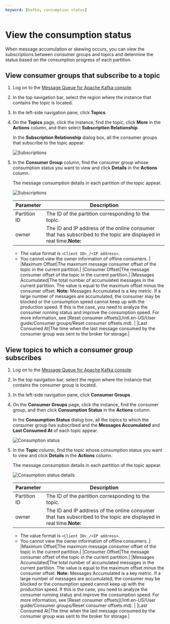 ```yaml
---
keyword: [kafka, consumption status]
---
```


# View the consumption status

When message accumulation or skewing occurs, you can view the subscriptions between consumer groups and topics and determine the status based on the consumption progress of each partition.

## View consumer groups that subscribe to a topic

1.  Log on to the [Message Queue for Apache Kafka console](https://kafka.console.aliyun.com/).

2.  In the top navigation bar, select the region where the instance that contains the topic is located.

3.  In the left-side navigation pane, click **Topics**.

4.  On the **Topics** page, click the instance, find the topic, click **More** in the **Actions** column, and then select **Subscription Relationship**.

    In the **Subscription Relationship** dialog box, all the consumer groups that subscribe to the topic appear.

    ![Subscriptions](https://static-aliyun-doc.oss-accelerate.aliyuncs.com/assets/img/en-US/8050549951/p94116.png)

5.  In the **Consumer Group** column, find the consumer group whose consumption status you want to view and click **Details** in the **Actions** column.

    The message consumption details in each partition of the topic appear.

    ![Subscriptions](https://static-aliyun-doc.oss-accelerate.aliyuncs.com/assets/img/en-US/8050549951/p94121.png)

    |Parameter|Description|
    |---------|-----------|
    |Partition ID|The ID of the partition corresponding to the topic.|
    |owner|The ID and IP address of the online consumer that has subscribed to the topic are displayed in real time.**Note:**

    -   The value format is `<Client ID>_/<IP address>`.
    -   You cannot view the owner information of offline consumers. |
    |Maximum Offset|The maximum message consumer offset of the topic in the current partition.|
    |Consumer Offset|The message consumer offset of the topic in the current partition.|
    |Messages Accumulated|The total number of accumulated messages in the current partition. The value is equal to the maximum offset minus the consumer offset. **Note:** Messages Accumulated is a key metric. If a large number of messages are accumulated, the consumer may be blocked or the consumption speed cannot keep up with the production speed. If this is the case, you need to analyze the consumer running status and improve the consumption speed. For more information, see [Reset consumer offsets](/intl.en-US/User guide/Consumer groups/Reset consumer offsets.md). |
    |Last Consumed At|The time when the last message consumed by the consumer group was sent to the broker for storage.|


## View topics to which a consumer group subscribes

1.  Log on to the [Message Queue for Apache Kafka console](https://kafka.console.aliyun.com/).

2.  In the top navigation bar, select the region where the instance that contains the consumer group is located.

3.  In the left-side navigation pane, click **Consumer Groups**.

4.  On the **Consumer Groups** page, click the instance, find the consumer group, and then click **Consumption Status** in the **Actions** column.

    In the **Consumption Status** dialog box, all the topics to which the consumer group has subscribed and the **Messages Accumulated** and **Last Consumed At** of each topic appear.

    ![Consumption status](https://static-aliyun-doc.oss-accelerate.aliyuncs.com/assets/img/en-US/9050549951/p94123.png)

5.  In the **Topic** column, find the topic whose consumption status you want to view and click **Details** in the **Actions** column.

    The message consumption details in each partition of the topic appear.

    ![Consumption status details](https://static-aliyun-doc.oss-accelerate.aliyuncs.com/assets/img/en-US/9050549951/p94114.png)

    |Parameter|Description|
    |---------|-----------|
    |Partition ID|The ID of the partition corresponding to the topic.|
    |owner|The ID and IP address of the online consumer that has subscribed to the topic are displayed in real time.**Note:**

    -   The value format is `<Client ID>_/<IP address>`.
    -   You cannot view the owner information of offline consumers. |
    |Maximum Offset|The maximum message consumer offset of the topic in the current partition.|
    |Consumer Offset|The message consumer offset of the topic in the current partition.|
    |Messages Accumulated|The total number of accumulated messages in the current partition. The value is equal to the maximum offset minus the consumer offset. **Note:** Messages Accumulated is a key metric. If a large number of messages are accumulated, the consumer may be blocked or the consumption speed cannot keep up with the production speed. If this is the case, you need to analyze the consumer running status and improve the consumption speed. For more information, see [Reset consumer offsets](/intl.en-US/User guide/Consumer groups/Reset consumer offsets.md). |
    |Last Consumed At|The time when the last message consumed by the consumer group was sent to the broker for storage.|


